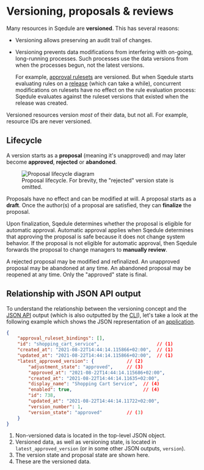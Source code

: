 # Versioning, proposals & reviews

Many resources in Sqedule are **versioned**. This has several reasons:

 * Versioning allows preserving an audit trail of changes.
 * Versioning prevents data modifications from interfering with on-going, long-running processes. Such processes use the data versions from when the processes begun, not the latest versions.

    For example, [approval rulesets](approval-rules.md) are versioned. But when Sqedule starts evaluating rules on a [release](applications-releases.md) (which can take a while), concurrent modifications on rulesets have no effect on the rule evaluation process: Sqedule evaluates against the ruleset versions that existed when the release was created.

Versioned resources version _most_ of their data, but not all. For example, resource IDs are never versioned.

## Lifecycle

A version starts as a **proposal** (meaning it's unapproved) and may later become **approved**, **rejected** or **abandoned**.

<figure>
  <img src="../versioning.drawio.svg" alt="Proposal lifecycle diagram">
  <figcaption>Proposal lifecycle. For brevity, the "rejected" version state is omitted.</figcaption>
</figure>

Proposals have no effect and can be modified at will. A proposal starts as a **draft**. Once the author(s) of a proposal are satisfied, they can **finalize** the proposal.

Upon finalization, Sqedule determines whether the proposal is eligible for automatic approval. Automatic approval applies when Sqedule determines that approving the proposal is safe because it does not change system behavior. If the proposal is not eligible for automatic approval, then Sqedule forwards the proposal to change managers to **manually review**.

A rejected proposal may be modified and refinalized. An unapproved proposal may be abandoned at any time. An abandoned proposal may be reopened at any time. Only the "approved" state is final.

## Relationship with JSON API output

To understand the relationship between the versioning concept and the [JSON API](api.md) output (which is also outputted by the [CLI](cli.md)), let's take a look at the following example which shows the JSON representation of an [application](applications-releases.md).

~~~json
{
    "approval_ruleset_bindings": [],
    "id": "shopping_cart_service",                     // (1)
    "created_at": "2021-08-22T14:44:14.115866+02:00",  // (1)
    "updated_at": "2021-08-22T14:44:14.115866+02:00",  // (1)
    "latest_approved_version": {            // (2)
        "adjustment_state": "approved",     // (3)
        "approved_at": "2021-08-22T14:44:14.115686+02:00",
        "created_at": "2021-08-22T14:44:14.11635+02:00",
        "display_name": "Shopping Cart Service",  // (4)
        "enabled": true,                          // (4)
        "id": 738,
        "updated_at": "2021-08-22T14:44:14.11722+02:00",
        "version_number": 1,
        "version_state": "approved"         // (3)
    }
}
~~~

 1. Non-versioned data is located in the top-level JSON object.
 2. Versioned data, as well as versioning state, is located in `latest_approved_version` (or in some other JSON outputs, `version`).
 3. The version state and proposal state are shown here.
 4. These are the versioned data.
